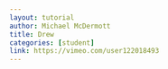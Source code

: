 ```yaml
---
layout: tutorial
author: Michael McDermott
title: Drew
categories: [student]
link: https://vimeo.com/user122018493
---
```

